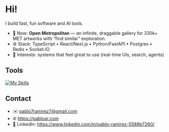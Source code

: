 # Hi!

I build fast, fun software and AI tools.

- 🔭 Now: **Open Metropolitan** — an infinite, draggable gallery for 330k+ MET artworks with “find similar” exploration.
- ⚙️ Stack: TypeScript • React/Next.js • Python/FastAPI • Postgres • Redis • Socket.IO
- 🎯 Interests: systems that feel great to use (real-time UIs, search, agents)

## Tools
<!-- Quick icon strip (optional). Remove if you don’t want external images) -->
[![My Skills](https://skillicons.dev/icons?i=ts,react,nextjs,python,fastapi,postgres,firebase,git,docker,vim)](https://skillicons.dev)

## Contact
- ✉️ pablo7ramirez7@gmail.com
- 🌐 https://pabloar.com
- 🔗 LinkedIn: https://www.linkedin.com/in/pablo-ramirez-5589b7260/
